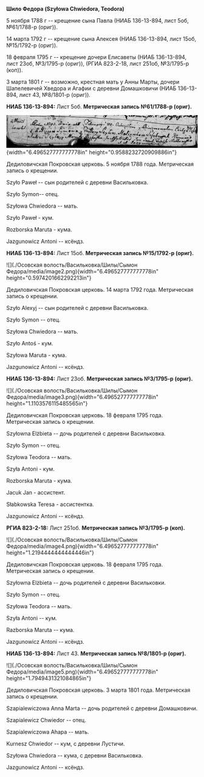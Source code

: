**Шило Федора (Szyłowa Chwiedora, Teodora)**

5 ноября 1788 г -- крещение сына Павла (НИАБ 136-13-894, лист 5об,
№61/1788-р (ориг)).

14 марта 1792 г -- крещение сына Алексея (НИАБ 136-13-894, лист 15об,
№15/1792-р (ориг)).

18 февраля 1795 г -- крещение дочери Елисаветы (НИАБ 136-13-894, лист
23об, №3/1795-р (ориг)), (РГИА 823-2-18, лист 251об, №3/1795-р (коп)).

3 марта 1801 г -- возможно, крестная мать у Анны Марты, дочери
Шапелевичей Хведора и Агафии с деревни Домашковичи (НИАБ 136-13-894,
лист 43, №8/1801-р (ориг)).

**НИАБ 136-13-894:** Лист 5об. **Метрическая запись №61/1788-р (ориг).**

![](./media/16b4f9b450f3b1a5c390ee079431b0019b3ef7b3.png){width="6.496527777777778in"
height="0.9588232720909886in"}

Дедиловичская Покровская церковь. 5 ноября 1788 года. Метрическая запись
о крещении.

Szyło Paweł -- сын родителей с деревни Васильковка.

Szyło Symon-- отец.

Szyłowa Chwiedora -- мать.

Szyło Paweł - кум.

Rozborska Maruta - кума.

Jazgunowicz Antoni -- ксёндз.

**НИАБ 136-13-894:** Лист 15об. **Метрическая запись №15/1792-р
(ориг).**

![](./Осовская волость/Васильковка/Шилы/Сымон Федора/media/image2.png){width="6.496527777777778in"
height="0.5974201662292213in"}

Дедиловичская Покровская церковь. 14 марта 1792 года. Метрическая запись
о крещении.

Szyło Alexyj -- сын родителей с деревни Васильковка.

Szyło Symon -- отец.

Szyłowa Chwiedora -- мать.

Szyło Antoś - кум.

Szyłowa Maruta - кума.

Jazgunowicz Antoni -- ксёндз.

**НИАБ 136-13-894:** Лист 23об. **Метрическая запись №3/1795-р (ориг).**

![](./Осовская волость/Васильковка/Шилы/Сымон Федора/media/image3.png){width="6.496527777777778in"
height="1.1103576115485565in"}

Дедиловичская Покровская церковь. 18 февраля 1795 года. Метрическая
запись о крещении.

Szyłowna Elżbieta -- дочь родителей с деревни Васильковка.

Szyło Symon -- отец.

Szyłowa Teodora -- мать.

Szyła Antoni - кум.

Rozborska Maruta - кума.

Jacuk Jan - ассистент.

Słabkowska Teresa - ассистентка.

Jazgunowicz Antoni -- ксёндз.

**РГИА 823-2-18:** Лист 251об. **Метрическая запись №3/1795-р (коп).**

![](./Осовская волость/Васильковка/Шилы/Сымон Федора/media/image4.png){width="6.496527777777778in"
height="1.2194444444444446in"}

Дедиловичская Покровская церковь. 18 февраля 1795 года. Метрическая
запись о крещении.

Szyłowna Elżbieta -- дочь родителей с деревни Васильковки.

Szyło Symon -- отец.

Szyłowa Teodora -- мать.

Szyła Antoni -- кум.

Razborska Maruta -- кума.

Jazgunowicz Antoni -- ксёндз.

**НИАБ 136-13-894:** Лист 43. **Метрическая запись №8/1801-р (ориг).**

![](./Осовская волость/Васильковка/Шилы/Сымон Федора/media/image5.png){width="6.496527777777778in"
height="1.7949431321084865in"}

Дедиловичская Покровская церковь. 3 марта 1801 года. Метрическая запись
о крещении.

Szapialewiczowa Anna Marta -- дочь родителей с деревни Домашковичи.

Szapialewicz Chwiedor -- отец.

Szapialewiczowa Ahapa -- мать.

Kurnesz Chwiedor -- кум, с деревни Лустичи.

Szyłowa Chwiedora -- кума, с деревни Васильковка.

Jazgunowicz Antoni -- ксёндз.
